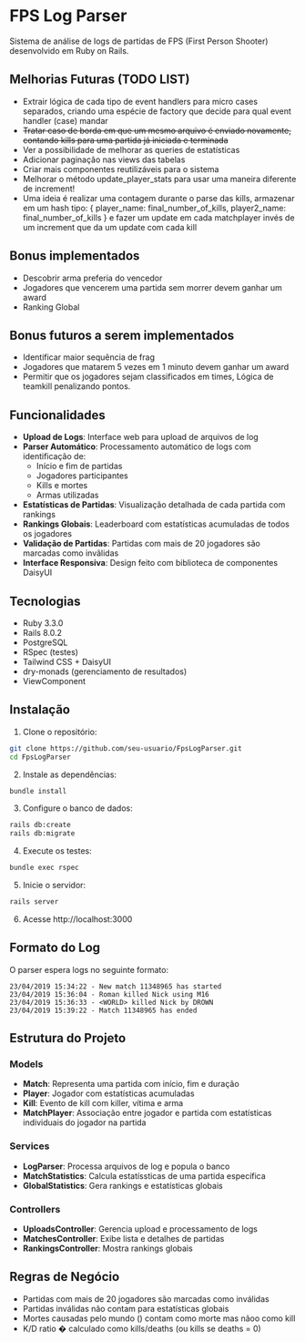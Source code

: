 # FPS Log Parser

Sistema de análise de logs de partidas de FPS (First Person Shooter) desenvolvido em Ruby on Rails.

## Melhorias Futuras (TODO LIST)

- Extrair lógica de cada tipo de event handlers para micro cases separados, criando uma espécie de factory que decide para qual event handler (case) mandar
- ~~Tratar caso de borda em que um mesmo arquivo é enviado novamente, contando kills para uma partida já iniciada e terminada~~
- Ver a possibilidade de melhorar as queries de estatísticas
- Adicionar paginação nas views das tabelas
- Criar mais componentes reutilizáveis para o sistema
- Melhorar o método update_player_stats para usar uma maneira diferente de increment! 
- Uma ideia é realizar uma contagem durante o parse das kills, armazenar em um hash tipo: { player_name: final_number_of_kills, player2_name: final_number_of_kills } e fazer um update em cada matchplayer invés de um increment que da um update com cada kill

## Bonus implementados
- Descobrir arma preferia do vencedor
- Jogadores que vencerem uma partida sem morrer devem ganhar um award
- Ranking Global

## Bonus futuros a serem implementados
- Identificar maior sequência de frag
- Jogadores que matarem 5 vezes em 1 minuto devem ganhar um award
- Permitir que os jogadores sejam classificados em times, Lógica de teamkill penalizando pontos.

## Funcionalidades

- **Upload de Logs**: Interface web para upload de arquivos de log
- **Parser Automático**: Processamento automático de logs com identificação de:
  - Início e fim de partidas
  - Jogadores participantes
  - Kills e mortes
  - Armas utilizadas
- **Estatísticas de Partidas**: Visualização detalhada de cada partida com rankings
- **Rankings Globais**: Leaderboard com estatísticas acumuladas de todos os jogadores
- **Validação de Partidas**: Partidas com mais de 20 jogadores são marcadas como invãlidas
- **Interface Responsiva**: Design feito com biblioteca de componentes DaisyUI 

## Tecnologias

- Ruby 3.3.0
- Rails 8.0.2
- PostgreSQL
- RSpec (testes)
- Tailwind CSS + DaisyUI
- dry-monads (gerenciamento de resultados)
- ViewComponent

## Instalação

1. Clone o repositório:
```bash
git clone https://github.com/seu-usuario/FpsLogParser.git
cd FpsLogParser
```

2. Instale as dependências:
```bash
bundle install
```

3. Configure o banco de dados:
```bash
rails db:create
rails db:migrate
```

4. Execute os testes:
```bash
bundle exec rspec
```

5. Inicie o servidor:
```bash
rails server
```

6. Acesse http://localhost:3000

## Formato do Log

O parser espera logs no seguinte formato:

```
23/04/2019 15:34:22 - New match 11348965 has started
23/04/2019 15:36:04 - Roman killed Nick using M16
23/04/2019 15:36:33 - <WORLD> killed Nick by DROWN
23/04/2019 15:39:22 - Match 11348965 has ended
```

## Estrutura do Projeto

### Models
- **Match**: Representa uma partida com início, fim e duração
- **Player**: Jogador com estatísticas acumuladas
- **Kill**: Evento de kill com killer, vítima e arma
- **MatchPlayer**: Associação entre jogador e partida com estatísticas individuais do jogador na partida

### Services
- **LogParser**: Processa arquivos de log e popula o banco
- **MatchStatistics**: Calcula estatíssticas de uma partida específica
- **GlobalStatistics**: Gera rankings e estatísticas globais

### Controllers
- **UploadsController**: Gerencia upload e processamento de logs
- **MatchesController**: Exibe lista e detalhes de partidas
- **RankingsController**: Mostra rankings globais

## Regras de Negócio

- Partidas com mais de 20 jogadores são marcadas como inválidas
- Partidas inválidas não contam para estatísticas globais
- Mortes causadas pelo mundo (<WORLD>) contam como morte mas nãoo como kill
- K/D ratio � calculado como kills/deaths (ou kills se deaths = 0)
